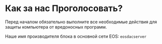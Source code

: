 **Как** за нас **Проголосовать?**
===

Перед началом обязательно выполните все необходимые действия для защиты компьютера от вредоносных программ.

Наше имя производителя блока в основной сети EOS: `eosdacserver`
